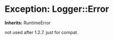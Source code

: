 # Exception: Logger::Error
**Inherits:** RuntimeError
    

not used after 1.2.7. just for compat.



